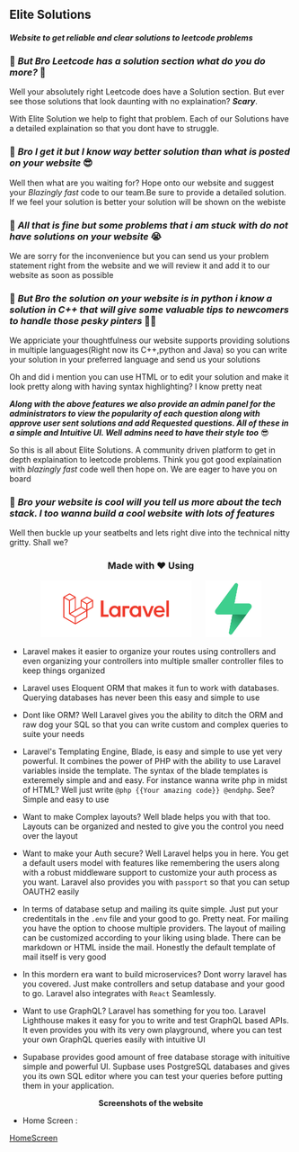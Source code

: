## Elite Solutions 
#### *Website to get reliable and clear solutions to leetcode problems*

### 💭 *But Bro Leetcode has a solution section what do you do more?* 🤔

Well your absolutely right Leetcode does have a Solution section. But ever see those solutions that look daunting with no explaination? ***Scary***. 

With Elite Solution we help to fight that problem. Each of our Solutions have a detailed explaination so that you dont have to struggle.

### 💭 *Bro I get it but I know  way better solution than what is posted on your website* 😎

Well then what are you waiting for? Hope onto our website and suggest your *Blazingly fast* code to our team.Be sure to provide a detailed solution. If we feel your solution is better your solution will be shown on the webiste

### 💭 *All that is fine but some problems that i am stuck with do not have solutions on your website* 😭

We are sorry for the inconvenience but you can send us your problem statement right from the website and we will review it and add it to our website as soon as possible

### 💭 *But Bro the solution on your website is in python i know a solution in C++ that will give some valuable tips to newcomers to handle those pesky pinters* 🧑‍🏫

We appriciate your thoughtfulness our website supports providing solutions in multiple languages(Right now its C++,python and Java) so you can write your solution in your preferred language and send us your solutions

Oh and did i mention you can use HTML or to edit your solution and make it look pretty along with having syntax highlighting? I know pretty neat

***Along with the above features we also provide an admin panel for the administrators to view the popularity of each question along with approve user sent solutions and add Requested questions. All of these in a simple and Intuitive UI. Well admins need to have their style too*** 😎

So this is all about Elite Solutions. A community driven platform to get in depth explaination to leetcode problems. Think you got good explaination with *blazingly fast* code well then hope on. We are eager to have you on board 

### 💭 *Bro your website is cool will you tell us more about the tech stack. I too wanna build a cool website with lots of features*

Well then buckle up your seatbelts and lets right dive into the technical nitty gritty. Shall we?

### <div align="center"> Made with ❤️ Using</strong> </div> 

<p align="center">
    <img src="ReadmeImages/Laravel.svg" height=100px style="margin-right:20px">
    <img src="ReadmeImages/Supabase.png" height=100px>
</p>

* Laravel makes it easier to organize your routes using controllers and even organizing your controllers into multiple smaller controller files to keep things organized

* Laravel uses Eloquent ORM that makes it fun to work with databases. Querying databases has never been this easy and simple to use

* Dont like ORM? Well Laravel gives you the ability to ditch the ORM and raw dog your SQL so that you can write custom and complex queries to suite your needs

* Laravel's Templating Engine, Blade, is easy and simple to use yet very powerful. It combines the power of PHP with the ability to use Laravel variables inside the template. The syntax of the blade templates is exteremely simple and and easy. For instance wanna write php in midst of HTML? Well just write ```@php {{Your amazing code}} @endphp```. See? Simple and easy to use

* Want to make Complex layouts? Well blade helps you with that too. Layouts can be organized and nested to give you the control you need over the layout

* Want to make your Auth secure? Well Laravel helps you in here. You get a default users model with features like remembering the users along with a robust middleware support to customize your auth process as you want. Laravel also provides you with ```passport``` so that you can setup OAUTH2 easily

* In terms of database setup and mailing its quite simple. Just put your credentitals in the ```.env``` file and your good to go. Pretty neat. For mailing you have the option to choose multiple providers. The layout of mailing can be customized according to your liking using blade. There can be markdown or HTML inside the mail. Honestly the default template of mail itself is very good

* In this mordern era want to build microservices? Dont worry laravel has you covered. Just make controllers and setup database and your good to go. Laravel also integrates with ```React``` Seamlessly.

* Want to use GraphQL? Laravel has something for you too. Laravel Lighthouse makes it easy for you to write and test GraphQL based APIs. It even provides you with its very own playground, where you can test your own GraphQL queries easily with intuitive UI

* Supabase provides good amount of free database storage with inituitive simple and powerful UI. Supbase uses PostgreSQL databases and gives  you its own SQL editor where you can test your queries before putting them in your application.


<div align="center">
<strong>Screenshots of the website</strong> 
</div>

* Home Screen :

[HomeScreen](ReadmeImages/Screencast_20240601_100341.webm)

